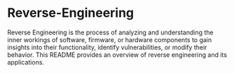 # Reverse-Engineering
Reverse Engineering is the process of analyzing and understanding the inner workings of software, firmware, or hardware components to gain insights into their functionality, identify vulnerabilities, or modify their behavior. This README provides an overview of reverse engineering and its applications.
